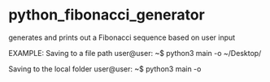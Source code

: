# python_fibonacci_generator
generates and prints out a Fibonacci sequence based on user input


EXAMPLE:
Saving to a file path
user@user: ~$ python3 main -o ~/Desktop/

Saving to the local folder
user@user: ~$ python3 main -o
